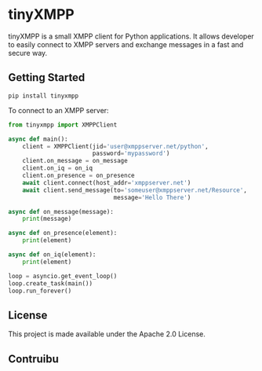 # tinyXMPP

tinyXMPP is a small XMPP client for Python applications. It allows developer to easily connect to XMPP servers and exchange messages in a fast and secure way.

## Getting Started

```
pip install tinyxmpp
```

To connect to an XMPP server:

```python
from tinyxmpp import XMPPClient

async def main():
    client = XMPPClient(jid='user@xmppserver.net/python',
                        password='mypassword')
    client.on_message = on_message
    client.on_iq = on_iq
    client.on_presence = on_presence
    await client.connect(host_addr='xmppserver.net')
    await client.send_message(to='someuser@xmppserver.net/Resource',
                              message='Hello There')

async def on_message(message):
    print(message)

async def on_presence(element):
    print(element)

async def on_iq(element):
    print(element)

loop = asyncio.get_event_loop()
loop.create_task(main())
loop.run_forever()

```

## License

This project is made available under the Apache 2.0 License.

## Contruibu